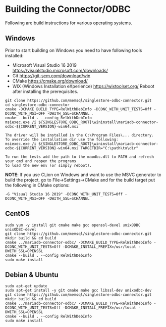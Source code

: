 # Building the Connector/ODBC

Following are build instructions for various operating systems.

## Windows

Prior to start building on Windows you need to have following tools installed:
- Microsoft Visual Studio 16 2019 https://visualstudio.microsoft.com/downloads/
- Git https://git-scm.com/download/win
- CMake https://cmake.org/download/
- WIX (Windows Installation eXperience) https://wixtoolset.org/
Reboot after installing the prerequisites.

```
git clone https://github.com/memsql/singlestore-odbc-connector.git
cd singlestore-odbc-connector
cmake -DCMAKE_BUILD_TYPE=RelWithDebInfo -DCONC_WITH_UNIT_TESTS=Off -DCONC_WITH_MSI=OFF -DWITH_SSL=SCHANNEL .
cmake --build . --config RelWithDebInfo
msiexec.exe /i ${SINGLESTORE_ODBC_ROOT}\wininstall\mariadb-connector-odbc-${CURRENT_VERSION}-win64.msi

The driver will be installed in the C:\Program Files\... directory.
To override the installation dir use the following:
msiexec.exe /i ${SINGLESTORE_ODBC_ROOT}\wininstall\mariadb-connector-odbc-${CURRENT_VERSION}-win64.msi TARGETDIR="C:\path\to\dir"

To run the tests add the path to the maodbc.dll to PATH and refresh your cmd and reopen the programs
to load the new env (or simply reboot).
```

**NOTE**: If you use CLion on Windows and want to use the MSVC generator to build the project,
go to File->Settings->CMake and for the build target put the following in CMake options:

```
-G "Visual Studio 16 2019" -DCONC_WITH_UNIT_TESTS=Off -DCONC_WITH_MSI=OFF -DWITH_SSL=SCHANNEL
```

## CentOS

```
sudo yum -y install git cmake make gcc openssl-devel unixODBC unixODBC-devel
git clone https://github.com/memsql/singlestore-odbc-connector.git
mkdir build && cd build
cmake ../mariadb-connector-odbc/ -DCMAKE_BUILD_TYPE=RelWithDebInfo -DCONC_WITH_UNIT_TESTS=Off -DCMAKE_INSTALL_PREFIX=/usr/local -DWITH_SSL=OPENSSL
cmake --build . --config RelWithDebInfo
sudo make install
```

## Debian & Ubuntu

```
sudo apt-get update
sudo apt-get install -y git cmake make gcc libssl-dev unixodbc-dev
git clone https://github.com/memsql/singlestore-odbc-connector.git
mkdir build && cd build
cmake ../mariadb-connector-odbc/ -DCMAKE_BUILD_TYPE=RelWithDebInfo -DCONC_WITH_UNIT_TESTS=Off -DCMAKE_INSTALL_PREFIX=/usr/local -DWITH_SSL=OPENSSL
cmake --build . --config RelWithDebInfo
sudo make install
```
